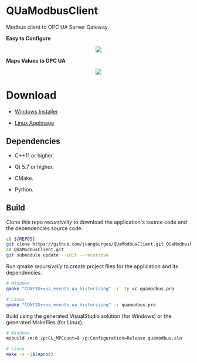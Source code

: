 # QUaModbusClient

Modbus client to OPC UA Server Gateway.

**Easy to Configure**

<p align="center">
  <img src="./res/gifs/modbus01.gif">
</p>

**Maps Values to OPC UA**

<p align="center">
  <img src="./res/gifs/modbus02.gif">
</p>


# Download

* [Windows Installer](https://github.com/juangburgos/QUaModbusClient/releases/tag/latest)

* [Linux AppImage](https://github.com/juangburgos/QUaModbusClient/releases/tag/latest)

## Dependencies

* C++11 or higher.

* Qt 5.7 or higher.

* CMake.

* Python.

## Build

Clone this repo *recursivelly* to download the application's source code and the dependencies source code.

```bash
cd ${REPOS}
git clone https://github.com/juangburgos/QUaModbusClient.git QUaModbusClient.git
cd QUaModbusClient.git
git submodule update --init --recursive
```

Run qmake *recursivelly* to create project files for the application and its dependencies.

```bash
# Windows
qmake "CONFIG+=ua_events ua_historizing" -r -tp vc quamodbus.pro

# Linux
qmake "CONFIG+=ua_events ua_historizing" -r quamodbus.pro
```

Build using the generated VisualStudio solution (for Windows) or the generated Makefiles (for Linux).

```bash
# Windows
msbuild /m:8 /p:CL_MPCount=8 /p:Configuration=Release quamodbus.sln

# Linux
make -s -j$(nproc)
```